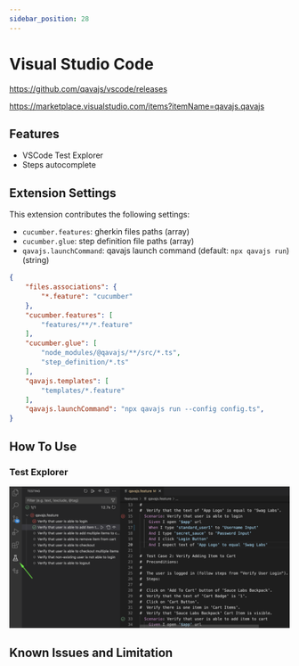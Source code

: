 ```yaml
---
sidebar_position: 28
---
```

# Visual Studio Code

https://github.com/qavajs/vscode/releases

https://marketplace.visualstudio.com/items?itemName=qavajs.qavajs

## Features

- VSCode Test Explorer
- Steps autocomplete

## Extension Settings

This extension contributes the following settings:

* `cucumber.features`: gherkin files paths (array)
* `cucumber.glue`: step definition file paths (array)
* `qavajs.launchCommand`: qavajs launch command (default: `npx qavajs run`) (string)

```json
{  
    "files.associations": {
        "*.feature": "cucumber"
    },
    "cucumber.features": [
        "features/**/*.feature"
    ],
    "cucumber.glue": [
        "node_modules/@qavajs/**/src/*.ts",
        "step_definition/*.ts"
    ],
    "qavajs.templates": [
        "templates/*.feature"
    ],
    "qavajs.launchCommand": "npx qavajs run --config config.ts",
}
```

## How To Use

### Test Explorer
![](../../../static/img/test_explorer.png)

## Known Issues and Limitation